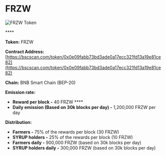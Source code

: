# FRZW

![FRZW Token](../../.gitbook/assets/icon-square-512%20%281%29.png)

\*\*\*\*

**Token:** FRZW

**Contract Address:** [https://bscscan.com/token/0x0e09fabb73bd3ade0a17ecc321fd13a19e81ce82](https://bscscan.com/token/0x0e09fabb73bd3ade0a17ecc321fd13a19e81ce82) 

**Chain:** BNB Smart Chain \(BEP-20\)

**Emission rate:** 

* **Reward per block -**  40 FRZW                                                                                                       ****
* **Daily emission \(Based on 30k blocks per day\) -**  1,200,000 FRZW per day

**Distribution:**

* **Farmers -** 75% of the rewards per block \(30 FRZW\)
* **SYRUP holders -** 25% of the rewards per block \(10 FRZW\)
* **Farmers daily -** 900,000 FRZW \(based on 30k blocks per day\)
* **SYRUP holders daily -** 300,000 FRZW \(based on 30k blocks per day\)

